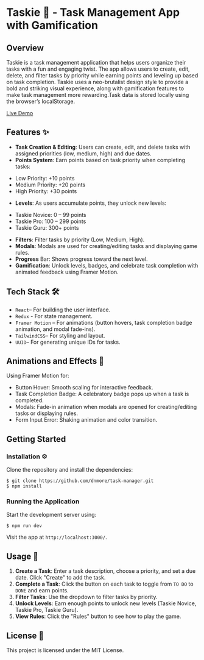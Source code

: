 # Taskie 🦄 - Task Management App with Gamification

## Overview

Taskie is a task management application that helps users organize their tasks with a fun and engaging twist. The app allows users to create, edit, delete, and filter tasks by priority while earning points and leveling up based on task completion. Taskie uses a neo-brutalist design style to provide a bold and striking visual experience, along with gamification features to make task management more rewarding.Task data is stored locally using the browser’s localStorage.

 [Live Demo](https://taskie-task-manager.netlify.app/)

## Features ✨

- **Task Creation & Editing**: Users can create, edit, and delete tasks with assigned priorities (low, medium, high) and due dates.
- **Points System**: Earn points based on task priority when completing tasks:
* Low Priority: +10 points
* Medium Priority: +20 points
* High Priority: +30 points
- **Levels**: As users accumulate points, they unlock new levels:
* Taskie Novice: 0 – 99 points
* Taskie Pro: 100 – 299 points
* Taskie Guru: 300+ points
- **Filters**: Filter tasks by priority (Low, Medium, High).
- **Modals**: Modals are used for creating/editing tasks and displaying game rules.
- **Progress** Bar: Shows progress toward the next level.
- **Gamification**: Unlock levels, badges, and celebrate task completion with animated feedback using Framer Motion.

## Tech Stack 🛠️

- `React`– For building the user interface.
- `Redux` - For state management.
- `Framer Motion` – For animations (button hovers, task completion badge animation, and modal fade-ins).
- `TailwindCSS`– For styling and layout.
- `UUID`– For generating unique IDs for tasks.

## Animations and Effects 🎨

Using Framer Motion for:

- Button Hover: Smooth scaling for interactive feedback.
- Task Completion Badge: A celebratory badge pops up when a task is completed.
- Modals: Fade-in animation when modals are opened for creating/editing tasks or displaying rules.
- Form Input Error: Shaking animation and color transition.

## Getting Started
### Installation ⚙️

Clone the repository and install the dependencies:

```
$ git clone https://github.com/dnmore/task-manager.git
$ npm install

```
### Running the Application

Start the development server using:

```
$ npm run dev

```

Visit the app at `http://localhost:3000/`.

## Usage 🚀

1. **Create a Task**: Enter a task description, choose a priority, and set a due date. Click "Create" to add the task.
2. **Complete a Task**: Click the button on each task to toggle from `TO DO` to `DONE` and earn points.
3. **Filter Tasks**: Use the dropdown to filter tasks by priority.
4. **Unlock Levels**: Earn enough points to unlock new levels (Taskie Novice, Taskie Pro, Taskie Guru).
5. **View Rules**: Click the "Rules" button to see how to play the game.


## License 📄

This project is licensed under the MIT License.
